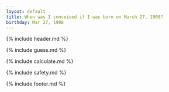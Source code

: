```yaml
---
layout: default
title: When was I conceived if I was born on March 27, 1908?
birthday: Mar 27, 1908
---
```


{% include header.md %}

{% include guess.md %}

{% include calculate.md %}

{% include safety.md %}

{% include footer.md %}



